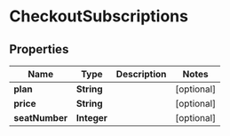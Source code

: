 # CheckoutSubscriptions

## Properties
Name | Type | Description | Notes
------------ | ------------- | ------------- | -------------
**plan** | **String** |  |  [optional]
**price** | **String** |  |  [optional]
**seatNumber** | **Integer** |  |  [optional]
